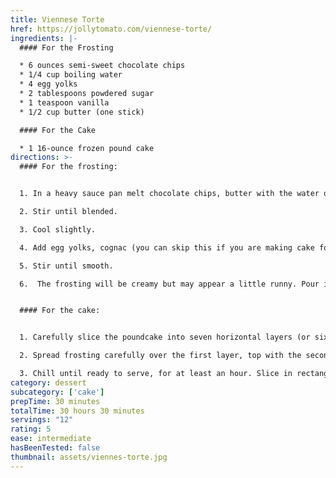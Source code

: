 ```yaml
---
title: Viennese Torte
href: https://jollytomato.com/viennese-torte/
ingredients: |-
  #### For the Frosting

  * 6 ounces semi-sweet chocolate chips
  * 1/4 cup boiling water
  * 4 egg yolks 
  * 2 tablespoons powdered sugar
  * 1 teaspoon vanilla
  * 1/2 cup butter (one stick)

  #### For the Cake

  * 1 16-ounce frozen pound cake
directions: >-
  #### For the frosting:


  1. In a heavy sauce pan melt chocolate chips, butter with the water over medium heat. 

  2. Stir until blended.  

  3. Cool slightly.

  4. Add egg yolks, cognac (you can skip this if you are making cake for kids), powdered sugar and vanilla.

  5. Stir until smooth.

  6.  The frosting will be creamy but may appear a little runny. Pour it into a bowl and cover it loosely; refrigerate for 2 hours until it is thick and creamy.


  #### For the cake:


  1. Carefully slice the poundcake into seven horizontal layers (or six, if that's all you can get out of it).  This is accomplished easiest if the cake is still mostly frozen.

  2. Spread frosting carefully over the first layer, top with the second layer of cake, frost again, and repeat until the layers are neatly stacked and frosted. Spread remaining frosting on the top and outside of the loaf.

  3. Chill until ready to serve, for at least an hour. Slice in rectangular pieces about 1/2 inch thick.
category: dessert
subcategory: ['cake']
prepTime: 30 minutes
totalTime: 30 hours 30 minutes
servings: "12"
rating: 5
ease: intermediate
hasBeenTested: false
thumbnail: assets/viennes-torte.jpg
---
```

